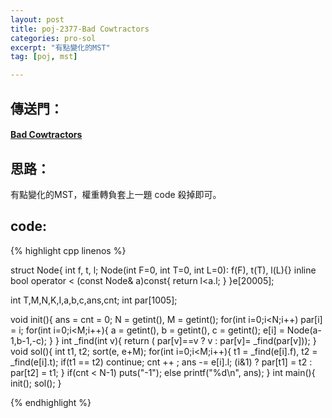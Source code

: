 ```yaml
---
layout: post
title: poj-2377-Bad Cowtractors
categories: pro-sol
excerpt: "有點變化的MST"
tag: [poj, mst]

---
```


## 傳送門：

#### [Bad Cowtractors](http://poj.org/problem?id=2377)

## 思路：

有點變化的MST，權重轉負套上一題 code 殺掉即可。  

## code:

{% highlight cpp linenos %}

struct Node{
  int f, t, l;
  Node(int F=0, int T=0, int L=0):
    f(F), t(T), l(L){}
  inline bool operator < (const Node& a)const{
    return l<a.l;
  }
}e[20005];

int T,M,N,K,I,a,b,c,ans,cnt;
int par[1005];

void init(){
  ans = cnt = 0;
  N = getint(), M = getint();
  for(int i=0;i<N;i++) par[i] = i;
  for(int i=0;i<M;i++){
    a = getint(), b = getint(), c = getint();
    e[i] = Node(a-1,b-1,-c);
  }
}
int _find(int v){
  return ( par[v]==v ? v : par[v]= _find(par[v]));
}
void sol(){
  int t1, t2;
  sort(e, e+M);
  for(int i=0;i<M;i++){
    t1 = _find(e[i].f), t2 = _find(e[i].t);
    if(t1 == t2) continue;
    cnt ++ ;
    ans -= e[i].l;
    (i&1) ? par[t1] = t2 : par[t2] = t1;
  }
  if(cnt < N-1) puts("-1");
  else printf("%d\n", ans);
}
int main(){
  init();
  sol();
}

{% endhighlight %}

